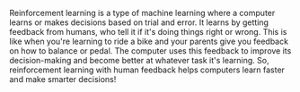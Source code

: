 Reinforcement learning is a type of machine learning where a computer learns or makes decisions based on trial and error. It learns by getting feedback from humans, who tell it if it's doing things right or wrong. This is like when you're learning to ride a bike and your parents give you feedback on how to balance or pedal. The computer uses this feedback to improve its decision-making and become better at whatever task it's learning. So, reinforcement learning with human feedback helps computers learn faster and make smarter decisions!